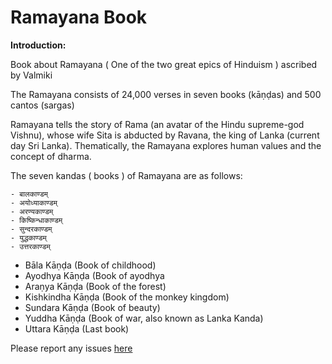 Ramayana Book
=============

**Introduction:**


Book about Ramayana ( One of the two great epics of Hinduism ) ascribed by Valmiki

The Ramayana consists of 24,000 verses in seven books (kāṇḍas) and 500 cantos (sargas)

Ramayana tells the story of Rama (an avatar of the Hindu supreme-god Vishnu), whose wife Sita is abducted by Ravana, the king of Lanka (current day Sri Lanka). Thematically, the Ramayana explores human values and the concept of dharma.

The seven kandas ( books ) of Ramayana are as follows:

	- बालकाण्डम्
	- अयोध्याकाण्डम्
	- अरण्यकाण्डम्
	- किष्किन्धाकाण्डम्
	- सुन्दरकाण्डम्
	- युद्धकाण्डम्
	- उत्तरकाण्डम्

  - Bāla Kāṇḍa (Book of childhood)
  - Ayodhya Kāṇḍa (Book of ayodhya
  - Araṇya Kāṇḍa (Book of the forest)
  - Kishkindha Kāṇḍa (Book of the monkey kingdom)
  - Sundara Kāṇḍa (Book of beauty)
  - Yuddha Kāṇḍa (Book of war, also known as Lanka Kanda)
  - Uttara Kāṇḍa (Last book)

Please report any issues [here](https://github.com/svenkatreddy/Ramayana_Book/issues?state=open)
